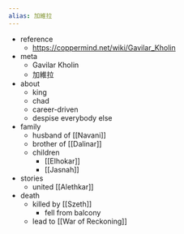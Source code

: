 ```yaml
---
alias: 加維拉
---
```


- reference
	- https://coppermind.net/wiki/Gavilar_Kholin
- meta
	- Gavilar Kholin
	- 加維拉
- about
	- king
	- chad
	- career-driven
	- despise everybody else
- family
	- husband of [[Navani]]
	- brother of [[Dalinar]]
	- children
		- [[Elhokar]]
		- [[Jasnah]]
- stories
	- united [[Alethkar]]
- death
	- killed by [[Szeth]]
		- fell from balcony
	- lead to [[War of Reckoning]]
